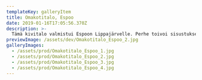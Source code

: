 ```yaml
---
templateKey: galleryItem
title: Omakotitalo, Espoo
date: 2019-01-16T17:05:56.370Z
description: >-
  Tämä kivitalo valmistui Espoon Lippajärvelle. Perhe toivoi sisustukseen ruskean eri sävyjä ja luksusta yhdistettynä hieman rouheampiin materiaaleihin. Suunnittelin tähän kotiin pinnat, kiintokalusteet, irtokalusteet ja tekstiilit.
previewImage: /assets/dev/Omakotitalo_Espoo_2.jpg
galleryImages:
  - /assets/prod/Omakotitalo_Espoo_1.jpg
  - /assets/prod/Omakotitalo_Espoo_2.jpg
  - /assets/prod/Omakotitalo_Espoo_3.jpg
  - /assets/prod/Omakotitalo_Espoo_4.jpg
---
```


